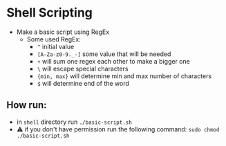 # Shell Scripting

- Make a basic script using RegEx
  - Some used RegEx:
    - `^` initial value
    - `[A-Za-z0-9._-]` some value that will be needed
    - `+` will sum one regex each other to make a bigger one
    - `\` will escape special characters
    - `{min, max}` will determine min and max number of characters
    - `$` will determine end of the word

## How run:

- in `shell` directory run `./basic-script.sh`
- :warning: if you don't have permission run the following command: `sudo chmod ./basic-script.sh`
